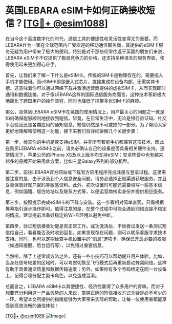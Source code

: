 # 英国LEBARA eSIM卡如何正确接收短信？[[TG💪+ @esim1088](https://t.me/s/esim1088)]

在当今这个高度数字化的时代，通信工具的便捷性和灵活性变得尤为重要。而LEBARA作为一家在全球范围内广受欢迎的移动通信服务商，其提供的eSIM卡服务无疑为用户带来了极大的便利。特别是对于那些经常往返于英国的朋友们来说，LEBARA eSIM卡不仅提供了极具竞争力的价格，还支持多种语言的服务界面，使得使用起来更加得心应手。

首先，让我们来了解一下什么是eSIM卡。传统的SIM卡是物理存在的，需要插入手机才能使用。而eSIM卡则是嵌入式芯片，直接集成在设备内部，无需实体卡槽。这意味着你可以通过网络下载并激活运营商提供的虚拟SIM卡，从而实现即时通讯和数据连接。对于像LEBARA这样的国际通信服务商而言，这种技术革新极大地简化了跨国用户的操作流程，同时也降低了携带多张SIM卡的麻烦。

那么，具体到LEBARA eSIM卡在英国的使用情况上，用户最关心的问题之一就是如何确保能够顺利地接收到短信。毕竟，在日常生活中，无论是银行验证码、社交平台验证还是各类应用的通知信息，短信仍然是不可或缺的一部分。为了帮助大家更好地理解和使用这一功能，接下来我们将详细讲解几个关键步骤：

第一步，检查你的手机是否支持eSIM。并非所有智能手机都兼容这项技术，因此在购买LEBARA eSIM卡之前，请务必确认自己的设备是否具备相关硬件支持。通常情况下，苹果公司的iPhone XS及以上版本均支持eSIM；安卓阵营中也有越来越多的品牌开始采用此方案，比如三星Galaxy系列的部分机型。

第二步，前往LEBARA官方网站或下载官方应用程序完成注册与登录过程。这里需要注意的是，由于涉及到个人信息安全问题，请务必选择正规渠道获取服务，并且妥善保管好账户密码等敏感资料。此外，初次设置时可能还需要填写一些基本信息，例如国籍、居住地址以及联系方式等，以便运营商核实身份并提供相应服务。

第三步，按照提示完成eSIM卡的下载与安装。这一步骤相对简单直观，只需根据屏幕指引逐步操作即可。值得注意的是，在整个过程中可能会遇到网络连接不稳定的情况，建议提前准备好稳定的Wi-Fi环境以避免中断。

第四步，验证短信接收功能是否正常工作。成功激活后，不妨尝试发送一条测试短信给自己，看看能否及时收到回复。如果发现存在问题，则可以联系客服寻求技术支持。同时，也可以定期检查手机设置中的“消息”选项卡，确保已开启必要的权限（如通知提醒、后台运行等），以免错过重要信息。

当然啦，除了上述常规方法之外，还有一些小技巧可以帮助提升用户体验。比如，当身处信号较差的区域时，可以考虑切换至飞行模式后再重新启动蜂窝网络，这样有助于改善通话质量和数据传输速度；另外，如果你有多个号码绑定在同一台设备上，记得合理分配主副卡角色，以免造成混淆。

总而言之，LEBARA eSIM卡以其便捷性、经济性赢得了众多用户的青睐。而对于想要充分利用这一产品优势的人来说，掌握正确的短信接收方式无疑是必不可少的一环。希望本文所提供的指南能够为大家带来实际的帮助，让每一位使用者都能享受到高效流畅的通信体验！

[[TG💪+ @esim1088](https://t.me/s/esim1088) ![Image](https://i.postimg.cc/4NQfJmqS/Snipaste-2025-05-13-00-14-12.png)]